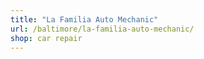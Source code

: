 ```yaml
---
title: "La Familia Auto Mechanic"
url: /baltimore/la-familia-auto-mechanic/
shop: car repair
---
```

